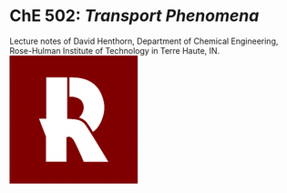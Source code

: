 # ChE 502: _Transport Phenomena_ #
Lecture notes of David Henthorn, Department of Chemical Engineering, Rose-Hulman Institute of Technology in Terre Haute, IN.
![](https://raw.githubusercontent.com/henthornlab/TransportPhenomena/master/RHITlogo.png)

